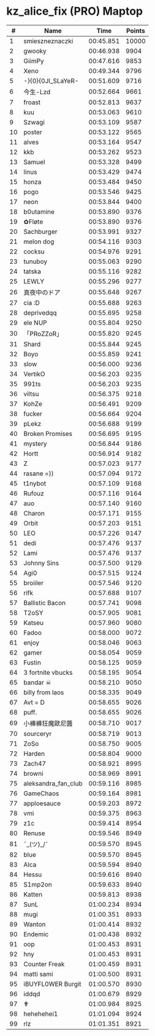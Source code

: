 # kz_alice_fix (PRO) Maptop

|  # | Name | Time | Points |
|-------------- | -------------- | -------------- | -------------- | 
| 1 | smieszneznaczki | 00:45.851 | 10000 | 
| 2 | gwooky | 00:46.938 | 9904 | 
| 3 | GiimPy | 00:47.616 | 9853 | 
| 4 | Xeno | 00:49.344 | 9796 | 
| 5 | -}{0}{0JI_SLaYeR- | 00:51.609 | 9716 | 
| 6 | 今生-Lzd | 00:52.664 | 9661 | 
| 7 | froast | 00:52.813 | 9637 | 
| 8 | kuu | 00:53.063 | 9610 | 
| 9 | Szwagi | 00:53.109 | 9587 | 
| 10 | poster | 00:53.122 | 9565 | 
| 11 | alves | 00:53.164 | 9547 | 
| 12 | kkb | 00:53.262 | 9523 | 
| 13 | Samuel | 00:53.328 | 9499 | 
| 14 | linus | 00:53.429 | 9474 | 
| 15 | honza | 00:53.484 | 9450 | 
| 16 | pogo | 00:53.546 | 9425 | 
| 17 | neon | 00:53.844 | 9400 | 
| 18 | b0utamine | 00:53.890 | 9376 | 
| 19 | ✿Fløte | 00:53.890 | 9376 | 
| 20 | Sachburger | 00:53.991 | 9327 | 
| 21 | melon dog | 00:54.116 | 9303 | 
| 22 | cocksu | 00:54.976 | 9291 | 
| 23 | tunuboy | 00:55.063 | 9290 | 
| 24 | tatska | 00:55.116 | 9282 | 
| 25 | LEWLY | 00:55.296 | 9277 | 
| 26 | 真夜中のドア | 00:55.648 | 9267 | 
| 27 | cia :D | 00:55.688 | 9263 | 
| 28 | deprivedqq | 00:55.695 | 9258 | 
| 29 | ele NUP | 00:55.804 | 9250 | 
| 30 | 「PRoZZoR」 | 00:55.820 | 9245 | 
| 31 | Shard | 00:55.844 | 9245 | 
| 32 | Boyo | 00:55.859 | 9241 | 
| 33 | slow | 00:56.000 | 9236 | 
| 34 | VertikO | 00:56.203 | 9235 | 
| 35 | 991ts | 00:56.203 | 9235 | 
| 36 | viltsu | 00:56.375 | 9218 | 
| 37 | KohZe | 00:56.491 | 9209 | 
| 38 | fucker | 00:56.664 | 9204 | 
| 39 | pLekz | 00:56.688 | 9199 | 
| 40 | Broken Promises | 00:56.695 | 9195 | 
| 41 | mystery | 00:56.844 | 9186 | 
| 42 | Hortt | 00:56.914 | 9182 | 
| 43 | Z | 00:57.023 | 9177 | 
| 44 | rasane =)) | 00:57.094 | 9172 | 
| 45 | t1nybot | 00:57.109 | 9168 | 
| 46 | Rufouz | 00:57.116 | 9164 | 
| 47 | auo | 00:57.140 | 9160 | 
| 48 | Charon | 00:57.171 | 9155 | 
| 49 | Orbit | 00:57.203 | 9151 | 
| 50 | LEO | 00:57.226 | 9147 | 
| 51 | dedi | 00:57.476 | 9137 | 
| 52 | Lami | 00:57.476 | 9137 | 
| 53 | Johnny Sins | 00:57.500 | 9129 | 
| 54 | Agi0 | 00:57.515 | 9124 | 
| 55 | broiiler | 00:57.546 | 9120 | 
| 56 | rifk | 00:57.688 | 9107 | 
| 57 | Ballistic Bacon | 00:57.741 | 9098 | 
| 58 | T2oSY | 00:57.905 | 9081 | 
| 59 | Katseu | 00:57.960 | 9080 | 
| 60 | Fadoo | 00:58.000 | 9072 | 
| 61 | enjoy | 00:58.046 | 9063 | 
| 62 | gamer | 00:58.054 | 9059 | 
| 63 | Fustin | 00:58.125 | 9059 | 
| 64 | 3 fortnite vbucks | 00:58.195 | 9054 | 
| 65 | bandar ☠ | 00:58.210 | 9050 | 
| 66 | billy from laos | 00:58.335 | 9049 | 
| 67 | Avt = D | 00:58.655 | 9026 | 
| 68 | puff. | 00:58.655 | 9026 | 
| 69 | 小褲褲狂魔歐尼醬 | 00:58.710 | 9017 | 
| 70 | sourceryr | 00:58.719 | 9013 | 
| 71 | ZoSo | 00:58.750 | 9005 | 
| 72 | Harden | 00:58.804 | 9000 | 
| 73 | Zach47 | 00:58.921 | 8995 | 
| 74 | browni | 00:58.969 | 8991 | 
| 75 | aleksandra_fan_club | 00:59.116 | 8985 | 
| 76 | GameChaos | 00:59.164 | 8981 | 
| 77 | apploesauce | 00:59.203 | 8972 | 
| 78 | vmi | 00:59.375 | 8963 | 
| 79 | z1c | 00:59.414 | 8954 | 
| 80 | Renuse | 00:59.546 | 8949 | 
| 81 | ¯\_(ツ)_/¯ | 00:59.570 | 8945 | 
| 82 | blue | 00:59.570 | 8945 | 
| 83 | Alca | 00:59.594 | 8940 | 
| 84 | Hessu | 00:59.616 | 8940 | 
| 85 | S1mp2on | 00:59.633 | 8940 | 
| 86 | Katten | 00:59.813 | 8938 | 
| 87 | SunL | 01:00.234 | 8934 | 
| 88 | mugi | 01:00.351 | 8933 | 
| 89 | Wanton | 01:00.414 | 8932 | 
| 90 | Endemic | 01:00.438 | 8932 | 
| 91 | oop | 01:00.453 | 8931 | 
| 92 | hny | 01:00.453 | 8931 | 
| 93 | Counter Freak | 01:00.459 | 8931 | 
| 94 | matti sami | 01:00.500 | 8931 | 
| 95 | iBUYFL0WER Burgit | 01:00.570 | 8930 | 
| 96 | iddqd | 01:00.679 | 8929 | 
| 97 | ✟ | 01:00.984 | 8925 | 
| 98 | hehehehei1 | 01:01.094 | 8924 | 
| 99 | rlz | 01:01.351 | 8921 | 

